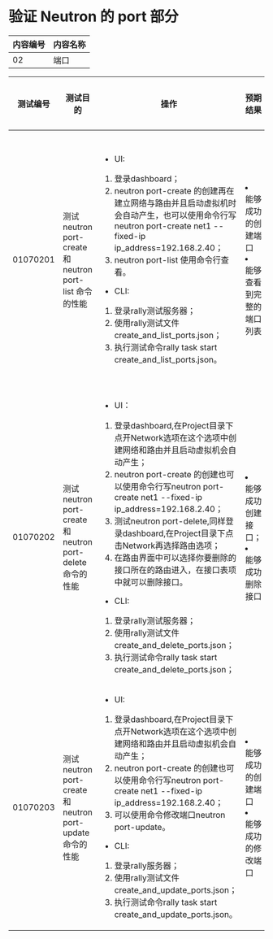 # 验证 Neutron 的 port 部分

|内容编号|内容名称|
|--------|--------|
|02|端口|


|测试编号|测试目的|操作|预期结果|实际结果|备注|Rally/Tempest/None|
|--------|--------|----|--------|--------|----|------------------|
|01070201|测试 neutron port-create 和 neutron port-list 命令的性能|<ul><li>UI:</li></ul><ol><li>登录dashboard；</li><li>neutron port-create 的创建再在建立网络与路由并且启动虚拟机时会自动产生，也可以使用命令行写neutron port-create net1 --fixed-ip ip_address=192.168.2.40；</li><li>neutron port-list 使用命令行查看。</li></ol><ul><li>CLI:</li></ul><ol><li>登录rally测试服务器；</li><li>使用rally测试文件create_and_list_ports.json；</li><li>执行测试命令rally task start create_and_list_ports.json。|</li><li>能够成功的创建端口</li><li>能够查看到完整的端口列表||<ul><li>创建并列出端口</li><li>neutron port-list在UI中不能很好的查看，只能通过看各个网络下来看到，要想查看完整的列表使用命令行比较好|Rally:</br>create_and_list_ports.json|
|01070202|测试 neutron port-create 和 neutron port-delete 命令的性能|<ul><li>UI：</li></ul><ol><li>登录dashboard,在Project目录下点开Network选项在这个选项中创建网络和路由并且启动虚拟机会自动产生；</li><li>neutron port-create 的创建也可以使用命令行写neutron port-create net1 --fixed-ip ip_address=192.168.2.40；</li><li>测试neutron port-delete,同样登录dashboard,在Project目录下点击Network再选择路由选项；</li><li>在路由界面中可以选择你要删除的接口所在的路由进入，在接口表项中就可以删除接口。</li></ol><ul><li>CLI:</li></ul><ol><li>登录rally测试服务器；</li><li>使用rally测试文件create_and_delete_ports.json；</li><li>执行测试命令rally task start create_and_delete_ports.json；|</li><li>能够成功创建接口；</li><li>能够成功删除接口||</li><li>创建端口后，将其删除|Rally:</br>create_and_delete_ports.json|
|01070203|测试 neutron port-create 和 neutron port-update 命令的性能|<ul><li>UI:</li></ul><ol><li>登录dashboard,在Project目录下点开Network选项在这个选项中创建网络和路由并且启动虚拟机会自动产生；</li><li>neutron port-create 的创建也可以使用命令行写neutron port-create net1 --fixed-ip ip_address=192.168.2.40；</li><li>可以使用命令修改端口neutron port-update。</li></ol><ul><li>CLI:</li></ul><ol><li>登录rally服务器；</li><li>使用rally测试文件create_and_update_ports.json；</li><li>执行测试命令rally task start create_and_update_ports.json。|</li><li>能够成功的创建端口</li><li>能够成功的修改端口||</li><li>创建端口后，修改端口</li><li>修改端口，在UI当中只能修改端口名字，使用命令可以修改端口更多基本信息，在rally当中修改更多基本信息。|Rally:</br>create_and_update_ports.json|

